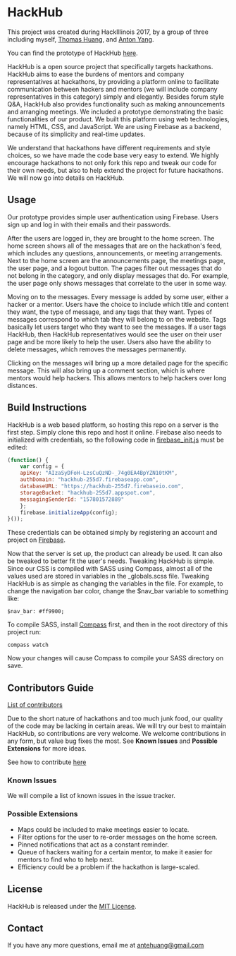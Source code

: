 # HackHub
This project was created during HackIllinois 2017, by a group of three including myself, [Thomas Huang](https://github.com/thomasehuang), and [Anton Yang](https://github.com/theunderpaidone).

You can find the prototype of HackHub [here](http://www.uiuc-hackhub.com).

HackHub is a open source project that specifically targets hackathons. HackHub aims to ease the burdens of mentors and company representatives at hackathons, by providing a platform online to facilitate communication between hackers and mentors (we will include company representatives in this category) simply and elegantly. Besides forum style Q&A, HackHub also provides functionality such as making announcements and arranging meetings. We included a prototype demonstrating the basic functionalities of our product. We built this platform using web technologies, namely HTML, CSS, and JavaScript. We are using Firebase as a backend, because of its simplicity and real-time updates.

We understand that hackathons have different requirements and style choices, so we have made the code base very easy to extend. We highly encourage hackathons to not only fork this repo and tweak our code for their own needs, but also to help extend the project for future hackathons. We will now go into details on HackHub.

## Usage
Our prototype provides simple user authentication using Firebase. Users sign up and log in with their emails and their passwords.

After the users are logged in, they are brought to the home screen. The home screen shows all of the messages that are on the hackathon's feed, which includes any questions, announcements, or meeting arrangements. Next to the home screen are the announcements page, the meetings page, the user page, and a logout button. The pages filter out messages that do not belong in the category, and only display messages that do. For example, the user page only shows messages that correlate to the user in some way.

Moving on to the messages. Every message is added by some user, either a hacker or a mentor. Users have the choice to include which title and content they want, the type of message, and any tags that they want. Types of messages correspond to which tab they will belong to on the website. Tags basically let users target who they want to see the messages. If a user tags HackHub, then HackHub representatives would see the user on their user page and be more likely to help the user. Users also have the ability to delete messages, which removes the messages permanently.

Clicking on the messages will bring up a more detailed page for the specific message. This will also bring up a comment section, which is where mentors would help hackers. This allows mentors to help hackers over long distances.

## Build Instructions
HackHub is a web based platform, so hosting this repo on a server is the first step. Simply clone this repo and host it online. Firebase also needs to initialized with credentials, so the following code in [firebase_init.js](firebase_init.js) must be edited:

```javascript
(function() {
    var config = {
    apiKey: "AIzaSyDFoH-LzsCuQzND-_74g0EA4BpYZN10tKM",
    authDomain: "hackhub-255d7.firebaseapp.com",
    databaseURL: "https://hackhub-255d7.firebaseio.com",
    storageBucket: "hackhub-255d7.appspot.com",
    messagingSenderId: "157801572889"
    };
    firebase.initializeApp(config);
}());
```

These credentials can be obtained simply by registering an account and project on [Firebase](https://firebase.google.com/).

Now that the server is set up, the product can already be used. It can also be tweaked to better fit the user's needs. Tweaking HackHub is simple. Since our CSS is compiled with SASS using Compass, almost all of the values used are stored in variables in the \_globals.scss file. Tweaking HackHub is as simple as changing the variables in the file. For example, to change the navigation bar color, change the $nav_bar variable to something like:

```
$nav_bar: #ff9900;
```

To compile SASS, install [Compass](http://compass-style.org/install/) first, and then in the root directory of this project run:
```
compass watch
```
Now your changes will cause Compass to compile your SASS directory on save.

## Contributors Guide
[List of contributors](CONTRIBUTORS.MD)

Due to the short nature of hackathons and too much junk food, our quality of the code may be lacking in certain areas. We will try our best to maintain HackHub, so contributions are very welcome. We welcome contributions in any form, but value bug fixes the most. See **Known Issues** and **Possible Extensions** for more ideas.

See how to contribute [here](CONTRIBUTING.MD)

### Known Issues
We will compile a list of known issues in the issue tracker.

### Possible Extensions
* Maps could be included to make meetings easier to locate.
* Filter options for the user to re-order messages on the home screen.
* Pinned notifications that act as a constant reminder.
* Queue of hackers waiting for a certain mentor, to make it easier for mentors to find who to help next.
* Efficiency could be a problem if the hackathon is large-scaled.

## License
HackHub is released under the [MIT License](LICENSE).

## Contact
If you have any more questions, email me at antehuang@gmail.com
